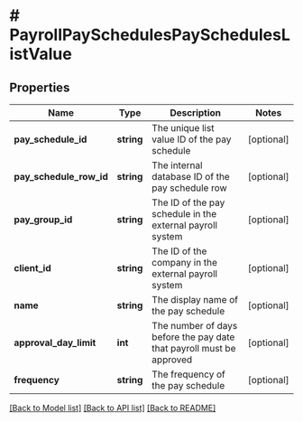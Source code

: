 # # PayrollPaySchedulesPaySchedulesListValue

## Properties

Name | Type | Description | Notes
------------ | ------------- | ------------- | -------------
**pay_schedule_id** | **string** | The unique list value ID of the pay schedule | [optional]
**pay_schedule_row_id** | **string** | The internal database ID of the pay schedule row | [optional]
**pay_group_id** | **string** | The ID of the pay schedule in the external payroll system | [optional]
**client_id** | **string** | The ID of the company in the external payroll system | [optional]
**name** | **string** | The display name of the pay schedule | [optional]
**approval_day_limit** | **int** | The number of days before the pay date that payroll must be approved | [optional]
**frequency** | **string** | The frequency of the pay schedule | [optional]

[[Back to Model list]](../../README.md#models) [[Back to API list]](../../README.md#endpoints) [[Back to README]](../../README.md)
